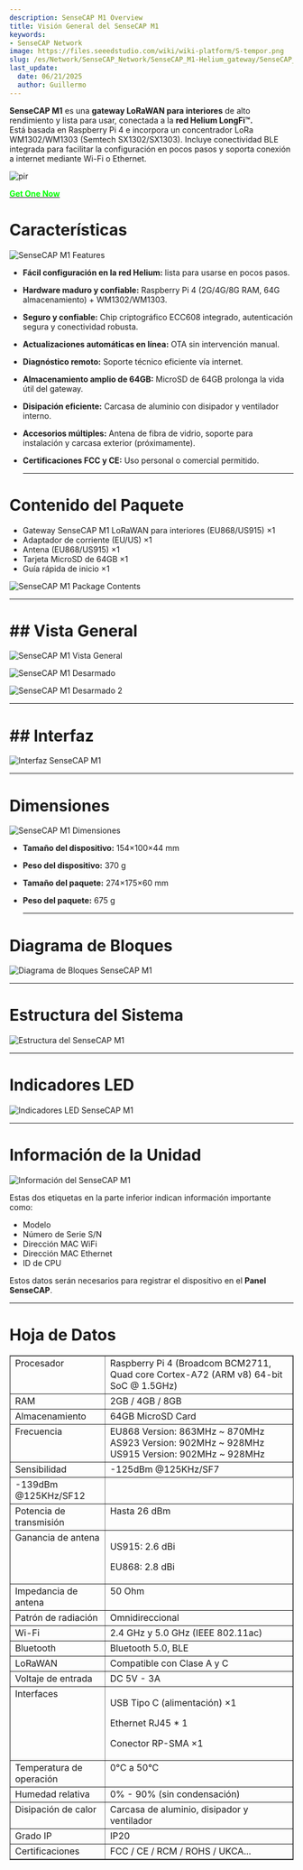 ```yaml
---
description: SenseCAP M1 Overview
title: Visión General del SenseCAP M1
keywords:
- SenseCAP Network
image: https://files.seeedstudio.com/wiki/wiki-platform/S-tempor.png
slug: /es/Network/SenseCAP_Network/SenseCAP_M1-Helium_gateway/SenseCAP_M1_Overview
last_update:
  date: 06/21/2025
  author: Guillermo
---
```


**SenseCAP M1** es una **gateway LoRaWAN para interiores** de alto rendimiento y lista para usar, conectada a la **red Helium LongFi™.**  
Está basada en Raspberry Pi 4 e incorpora un concentrador LoRa WM1302/WM1303 (Semtech SX1302/SX1303). Incluye conectividad BLE integrada para facilitar la configuración en pocos pasos y soporta conexión a internet mediante Wi-Fi o Ethernet.

<p style={{textAlign: 'center'}}><img src="https://www.sensecapmx.com/wp-content/uploads/2022/06/sensecapm1.webp" alt="pir" width={600} height="auto" /></p>


<div class="get_one_now_container" style={{textAlign: 'center'}}>
    <a class="get_one_now_item" href="https://www.seeedstudio.com/SenseCAP-M1-LoRaWAN-Indoor-Gateway-EU868-p-5022.html">
            <strong><span><font color={'FFFFFF'} size={"4"}> Get One Now </font></span></strong>
    </a>
</div>

**Características**
============

![SenseCAP M1 Features](https://www.sensecapmx.com/wp-content/uploads/2022/06/features.jpg)

*   **Fácil configuración en la red Helium:** lista para usarse en pocos pasos.
*   **Hardware maduro y confiable:** Raspberry Pi 4 (2G/4G/8G RAM, 64G almacenamiento) + WM1302/WM1303.
*   **Seguro y confiable:** Chip criptográfico ECC608 integrado, autenticación segura y conectividad robusta.
*   **Actualizaciones automáticas en línea:** OTA sin intervención manual.
*   **Diagnóstico remoto:** Soporte técnico eficiente vía internet.
*   **Almacenamiento amplio de 64GB:** MicroSD de 64GB prolonga la vida útil del gateway.
*   **Disipación eficiente:** Carcasa de aluminio con disipador y ventilador interno.
*   **Accesorios múltiples:** Antena de fibra de vidrio, soporte para instalación y carcasa exterior (próximamente).
*   **Certificaciones FCC y CE:** Uso personal o comercial permitido.  
    
    * * *
    

**Contenido del Paquete**
====================

*   Gateway SenseCAP M1 LoRaWAN para interiores (EU868/US915) ×1  
*   Adaptador de corriente (EU/US) ×1
*   Antena (EU868/US915) ×1
*   Tarjeta MicroSD de 64GB ×1
*   Guía rápida de inicio ×1

![SenseCAP M1 Package Contents](https://www.sensecapmx.com/wp-content/uploads/2022/06/package-contents.png)

* * *

**## Vista General**
====================

![SenseCAP M1 Vista General](https://www.sensecapmx.com/wp-content/uploads/2022/06/overview-1.webp)

![SenseCAP M1 Desarmado](https://www.sensecapmx.com/wp-content/uploads/2022/06/overview-2.webp)

![SenseCAP M1 Desarmado 2](https://www.sensecapmx.com/wp-content/uploads/2022/06/overview-3.webp)

* * *

**## Interfaz**
=============

![Interfaz SenseCAP M1](https://www.sensecapmx.com/wp-content/uploads/2022/06/interface-1.webp)

* * *

**Dimensiones**
==============

![SenseCAP M1 Dimensiones](https://www.sensecapmx.com/wp-content/uploads/2022/06/dimensions-1.webp)

*   **Tamaño del dispositivo:** 154×100×44 mm
*   **Peso del dispositivo:** 370 g
*   **Tamaño del paquete:** 274×175×60 mm
*   **Peso del paquete:** 675 g  
    
    * * *
    

**Diagrama de Bloques**
=================

![Diagrama de Bloques SenseCAP M1](https://www.sensecapmx.com/wp-content/uploads/2022/06/block-diagram.webp)

* * *

**Estructura del Sistema**
====================

![Estructura del SenseCAP M1](https://www.sensecapmx.com/wp-content/uploads/2022/06/system-structure.webp)

* * *

**Indicadores LED**
==============

![Indicadores LED SenseCAP M1](https://www.sensecapmx.com/wp-content/uploads/2022/06/LED-status.webp)

* * *

**Información de la Unidad**
====================

![Información del SenseCAP M1](https://www.sensecapmx.com/wp-content/uploads/2022/06/unit-info.webp)

Estas dos etiquetas en la parte inferior indican información importante como:

*   Modelo
*   Número de Serie S/N
*   Dirección MAC WiFi
*   Dirección MAC Ethernet
*   ID de CPU

Estos datos serán necesarios para registrar el dispositivo en el **Panel SenseCAP**.

* * *

**Hoja de Datos**
=================

<table style={{width: '45.6785%'}} border={0} cellSpacing={0} cellPadding={0}><tbody><tr><td style={{width: '28.2523%'}} valign="top">Procesador</td><td style={{width: '71.4849%'}} valign="top">Raspberry Pi 4 (Broadcom BCM2711, Quad core Cortex-A72 (ARM v8) 64-bit SoC @ 1.5GHz)</td></tr><tr><td style={{width: '28.2523%'}} valign="top">RAM</td><td style={{width: '71.4849%'}} valign="top">2GB / 4GB / 8GB</td></tr><tr><td style={{width: '28.2523%'}} valign="top">Almacenamiento</td><td style={{width: '71.4849%'}} valign="top">64GB MicroSD Card</td></tr><tr><td style={{width: '28.2523%'}} valign="top">Frecuencia</td><td style={{width: '71.4849%'}} valign="top">EU868 Version: 863MHz ~ 870MHz<br />AS923 Version: 902MHz ~ 928MHz<br />US915 Version: 902MHz ~ 928MHz</td></tr><tr><td style={{width: '28.2523%'}} rowSpan={2} valign="top">Sensibilidad</td><td style={{width: '71.4849%'}} valign="top">-125dBm @125KHz/SF7</td></tr><tr><td style={{width: '71.4849%'}} valign="top">-139dBm @125KHz/SF12</td></tr><tr><td style={{width: '28.2523%'}} valign="top">Potencia de transmisión</td><td style={{width: '71.4849%'}} valign="top">Hasta 26 dBm</td></tr><tr><td style={{width: '28.2523%'}} valign="top">Ganancia de antena</td><td style={{width: '71.4849%'}} valign="top"><p>US915: 2.6 dBi</p><p>EU868: 2.8 dBi</p></td></tr><tr><td style={{width: '28.2523%'}} valign="top">Impedancia de antena</td><td style={{width: '71.4849%'}} valign="top">50 Ohm</td></tr><tr><td style={{width: '28.2523%'}} valign="top">Patrón de radiación</td><td style={{width: '71.4849%'}} valign="top">Omnidireccional</td></tr><tr><td style={{width: '28.2523%'}} valign="top">Wi-Fi</td><td style={{width: '71.4849%'}} valign="top">2.4 GHz y 5.0 GHz (IEEE 802.11ac)</td></tr><tr><td style={{width: '28.2523%'}} valign="top">Bluetooth</td><td style={{width: '71.4849%'}} valign="top">Bluetooth 5.0, BLE</td></tr><tr><td style={{width: '28.2523%'}} valign="top">LoRaWAN</td><td style={{width: '71.4849%'}} valign="top">Compatible con Clase A y C</td></tr><tr><td style={{width: '28.2523%'}} valign="top">Voltaje de entrada</td><td style={{width: '71.4849%'}} valign="top">DC 5V - 3A</td></tr><tr><td style={{width: '28.2523%'}} valign="top">Interfaces</td><td style={{width: '71.4849%'}} valign="top"><p>USB Tipo C (alimentación) ×1</p><p>Ethernet RJ45 * 1</p><p>Conector RP-SMA ×1</p></td></tr><tr><td style={{width: '28.2523%'}} valign="top">Temperatura de operación</td><td style={{width: '71.4849%'}} valign="top">0°C a 50°C</td></tr><tr><td style={{width: '28.2523%'}} valign="top">Humedad relativa</td><td style={{width: '71.4849%'}} valign="top">0% - 90% (sin condensación)</td></tr><tr><td style={{width: '28.2523%'}} valign="top">Disipación de calor</td><td style={{width: '71.4849%'}} valign="top">Carcasa de aluminio, disipador y ventilador</td></tr><tr><td style={{width: '28.2523%'}} valign="top">Grado IP</td><td style={{width: '71.4849%'}} valign="top">IP20</td></tr><tr><td style={{width: '28.2523%'}} valign="top">Certificaciones</td><td style={{width: '71.4849%'}} valign="top">FCC / CE / RCM / ROHS / UKCA...</td></tr></tbody></table>

